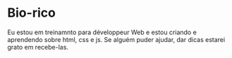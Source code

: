 # Bio-rico
Eu estou em treinamnto para développeur Web e estou criando e aprendendo sobre html, css e js.
Se alguém puder ajudar, dar dicas estarei grato em recebe-las.
